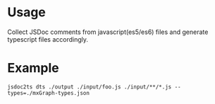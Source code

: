 # Usage

Collect JSDoc comments from javascript(es5/es6) files and generate typescript files accordingly.

# Example

`jsdoc2ts dts ./output ./input/foo.js ./input/**/*.js --types=./mxGraph-types.json`
